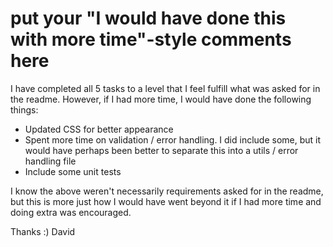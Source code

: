 # put your "I would have done this with more time"-style comments here

I have completed all 5 tasks to a level that I feel fulfill what was asked for in the readme. However, if I had more time, I would have done the following things:

- Updated CSS for better appearance
- Spent more time on validation / error handling. I did include some, but it would have perhaps been better to separate this into a utils / error handling file
- Include some unit tests

I know the above weren't necessarily requirements asked for in the readme, but this is more just how I would have went beyond it if I had more time and doing extra was encouraged.

Thanks :)
David
